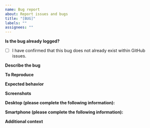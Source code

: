 ```yaml
---
name: Bug report
about: Report issues and bugs
title: "[BUG]"
labels: ""
assignees: ""
---
```


<!-- **READ BEFORE USING TEMPLATE!**
You do NOT need to remove the texts that is commented out when viewing the 'Write' portion of this template, select 'Preview' to see how your issue will look and notice that any commented text in 'Write' does not carry over, simply add content to the under the commented portions between each section. -->

**Is the bug already logged?**

<!-- Double check to make sure that this particular bug does not already exist within issues. -->

- [ ] I have confirmed that this bug does not already exist within GitHub issues.

**Describe the bug**

<!-- A clear and concise description of what the bug is. -->

**To Reproduce**

<!-- Steps to reproduce the behavior:
1. Go to '...'
2. Click on '....'
3. Scroll down to '....'
4. See error -->

**Expected behavior**

<!-- A clear and concise description of what you expected to happen. -->

**Screenshots**

<!-- If applicable, add screenshots to help explain your problem. -->

**Desktop (please complete the following information):**

 <!-- - OS: [e.g. iOS]
 - Browser [e.g. chrome, safari]
 - Version [e.g. 22]
 - Code Environment [e.g. local machine, heroku] -->

**Smartphone (please complete the following information):**

 <!-- - Device: [e.g. iPhone6]
 - OS: [e.g. iOS8.1]
 - Browser [e.g. stock browser, safari]
 - Version [e.g. 22] -->

**Additional context**

<!-- Add any other context about the problem here. -->
